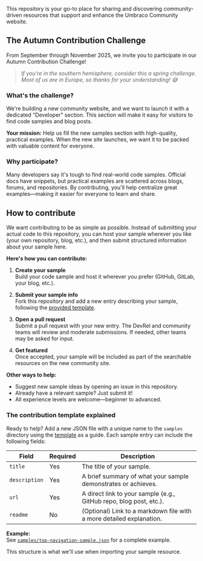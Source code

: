 This repository is your go-to place for sharing and discovering community-driven resources that support and enhance the Umbraco Community website.

## The Autumn Contribution Challenge

From September through November 2025, we invite you to participate in our Autumn Contribution Challenge!

> _If you're in the southern hemisphere, consider this a spring challenge. Most of us are in Europe, so thanks for your understanding! 😅_

### What's the challenge?

We're building a new community website, and we want to launch it with a dedicated "Developer" section. This section will make it easy for visitors to find code samples and blog posts.

**Your mission:** Help us fill the new samples section with high-quality, practical examples. When the new site launches, we want it to be packed with valuable content for everyone.

### Why participate?

Many developers say it's tough to find real-world code samples. Official docs have snippets, but practical examples are scattered across blogs, forums, and repositories. By contributing, you'll help centralize great examples—making it easier for everyone to learn and share.

## How to contribute

We want contributing to be as simple as possible. Instead of submitting your actual code to this repository, you can host your sample wherever you like (your own repository, blog, etc.), and then submit structured information about your sample here.

**Here's how you can contribute:**

1. **Create your sample**  
    Build your code sample and host it wherever you prefer (GitHub, GitLab, your blog, etc.).

2. **Submit your sample info**  
    Fork this repository and add a new entry describing your sample, following the [provided template](samples/top-navigation-sample.json).

3. **Open a pull request**  
    Submit a pull request with your new entry. The DevRel and community teams will review and moderate submissions. If needed, other teams may be asked for input.

4. **Get featured**  
    Once accepted, your sample will be included as part of the searchable resources on the new community site.

**Other ways to help:**
- Suggest new sample ideas by opening an issue in this repository.
- Already have a relevant sample? Just submit it!
- All experience levels are welcome—beginner to advanced.

### The contribution template explained

Ready to help? Add a new JSON file with a unique name to the `samples` directory using the [template](samples/top-navigation-sample.json) as a guide. Each sample entry can include the following fields:

| Field         | Required | Description                                                                 |
|---------------|----------|-----------------------------------------------------------------------------|
| `title`       | Yes      | The title of your sample.                                                   |
| `description` | Yes      | A brief summary of what your sample demonstrates or achieves.               |
| `url`         | Yes      | A direct link to your sample (e.g., GitHub repo, blog post, etc.).          |
| `readme`      | No       | (Optional) Link to a markdown file with a more detailed explanation.        |

**Example:**  
See [`samples/top-navigation-sample.json`](samples/top-navigation-sample.json) for a complete example.

This structure is what we'll use when importing your sample resource.
